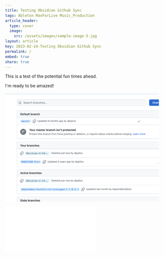 ```yaml
---
title: Testing Obsidian Github Sync
tags: Ableton MaxForLive Music_Production
article_header:
  type: cover
  image:
    src: /assets/images/sample-image-5.jpg
layout: article
key: 2023-02-14-Testing Obsidian Github Sync
permalink: /
embed: true
share: true
---
```

This is a test of the potential fun times ahead. 

I'm ready to be amazed!


![Pasted image 20230214125920.png](../assets/images/Pasted%20image%2020230214125920.png)

![3D Printer latest settings](../3D%20Printer%20latest%20settings.md)